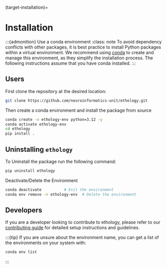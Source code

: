 (target-installation)=
# Installation

:::{admonition} Use a conda environment
:class: note
To avoid dependency conflicts with other packages, it is best practice to install Python packages within a virtual environment.
We recommend using [conda](conda:) to create and manage this environment, as they simplify the installation process.
The following instructions assume that you have conda installed.
:::

## Users

First clone the repository at the desired location:

```bash
git clone https://github.com/neuroinformatics-unit/ethology.git
```

Then create a conda environment and install the package from source
```sh
conda create -n ethology-env python=3.12 -y
conda activate ethology-env
cd ethology
pip install .
```
## Uninstalling `ethology`
To Uninstall the package run the following command:
```sh
pip uninstall ethology
```
Deactivate/Delete the Environment
```sh
conda deactivate          # Exit the environment
conda env remove -n ethology-env  # Delete the environment
```

## Developers
If you are a developer looking to contribute to ethology, please refer to our [contributing guide](community/contributing.rst) for detailed setup instructions and guidelines.

:::{tip}
If you are unsure about the environment name, you can get a list of the environments on your system with:
```sh
conda env list
```
:::
